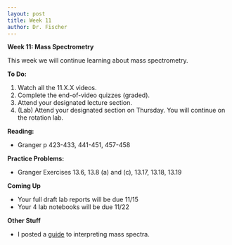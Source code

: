 ```yaml
---
layout: post
title: Week 11
author: Dr. Fischer
---
```


**Week 11: Mass Spectrometry**

This week we will continue learning about mass spectrometry.

**To Do:**

1. Watch all the 11.X.X videos.  
1. Complete the end-of-video quizzes (graded).  
1. Attend your designated lecture section.
1. (Lab) Attend your designated section on Thursday.  You will continue on the rotation lab.

**Reading:**

- Granger p 423-433, 441-451, 457-458

**Practice Problems:**

- Granger Exercises 13.6, 13.8 (a) and (c), 13.17, 13.18, 13.19

**Coming Up**

- Your full draft lab reports will be due 11/15
- Your 4 lab notebooks will be due 11/22

**Other Stuff**

- I posted a [guide]({{site.url}}/chem370/guides/mass-spec) to interpreting mass spectra.
